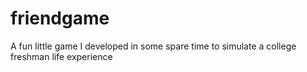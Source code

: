 # friendgame
A fun little game I developed in some spare time to simulate a college freshman life experience
